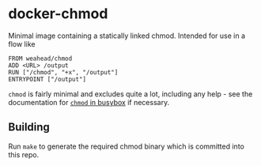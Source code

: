 docker-chmod
============

Minimal image containing a statically linked chmod. Intended for use in a flow
like

    FROM weahead/chmod
    ADD <URL> /output
    RUN ["/chmod", "+x", "/output"]
    ENTRYPOINT ["/output"]

`chmod` is fairly minimal and excludes quite a lot, including any help - see the
documentation for [`chmod` in busybox](http://www.busybox.net/downloads/BusyBox.html#chmod)
if necessary.

Building
--------

Run `make` to generate the required chmod binary which is committed into
this repo.
